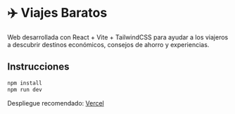 # ✈️ Viajes Baratos

Web desarrollada con React + Vite + TailwindCSS para ayudar a los viajeros a descubrir destinos económicos, consejos de ahorro y experiencias.

## Instrucciones

```bash
npm install
npm run dev
```

Despliegue recomendado: [Vercel](https://vercel.com)
